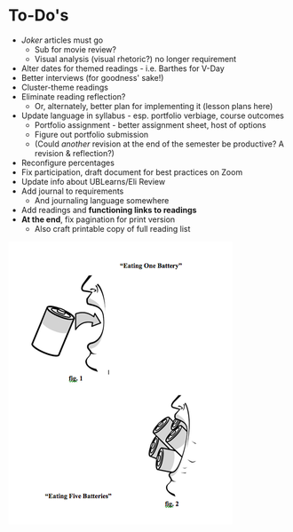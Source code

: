 # To-Do's

* *Joker* articles must go
  * Sub for movie review?
  * Visual analysis (visual rhetoric?) no longer requirement
* Alter dates for themed readings - i.e. Barthes for V-Day
* Better interviews (for goodness' sake!)
* Cluster-theme readings
* Eliminate reading reflection?
  * Or, alternately, better plan for implementing it (lesson plans here)
* Update language in syllabus - esp. portfolio verbiage, course outcomes
  * Portfolio assignment - better assignment sheet, host of options
  * Figure out portfolio submission
  * (Could *another* revision at the end of the semester be productive? A revision & reflection?)
* Reconfigure percentages
* Fix participation, draft document for best practices on Zoom
* Update info about UBLearns/Eli Review
* Add journal to requirements
  * And journaling language somewhere
* Add readings and **functioning links to readings**
* **At the end**, fix pagination for print version
  * Also craft printable copy of full reading list

![Hello](battery.png)
